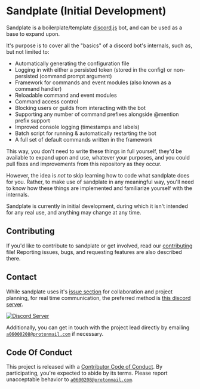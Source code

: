 # Sandplate (Initial Development)

Sandplate is a boilerplate/template [discord.js](https://discord.js.org) bot, and can be used as a base to expand upon.

It's purpose is to cover all the "basics" of a discord bot's internals, such as, but not limited to:

- Automatically generating the configuration file
- Logging in with either a persisted token (stored in the config) or non-persisted (command prompt argument)
- Framework for commands and event modules (also known as a command handler)
- Reloadable command and event modules
- Command access control
- Blocking users or guilds from interacting with the bot
- Supporting any number of command prefixes alongside @mention prefix support
- Improved console logging (timestamps and labels)
- Batch script for running & automatically restarting the bot
- A full set of default commands written in the framework

This way, you don't need to write these things in full yourself, they'd be available to expand upon and use, whatever your purposes, and you could pull fixes and improvements from this repository as they occur.

However, the idea is *not* to skip learning how to code what sandplate does for you. Rather, to make use of sandplate in any meaningful way, you'll need to know how these things are implemented and familiarize yourself with the internals.

Sandplate is currently in initial development, during which it isn't intended for any real use, and anything may change at any time.

## Contributing

If you'd like to contribute to sandplate or get involved, read our [contributing](CONTRIBUTING.md) file! Reporting issues, bugs, and requesting features are also described there.

## Contact

While sandplate uses it's [issue section](https://github.com/06000208/sandplate/issues) for collaboration and project planning, for real time communication, the preferred method is [this discord server](https://discord.gg/xErQY6M).

<a href="https://discord.gg/xErQY6M"><img src="https://discordapp.com/api/guilds/273550655673860106/embed.png" alt="Discord Server" /></a>

Additionally, you can get in touch with the project lead directly by emailing [`a06000208@protonmail.com`](mailto:a06000208@protonmail.com) if necessary.

## Code Of Conduct

This project is released with a [Contributor Code of Conduct](CODE_OF_CONDUCT.md). By participating, you're expected to abide by its terms. Please report unacceptable behavior to [`a0600208@protonmail.com`](mailto:a0600208@protonmail.com).
